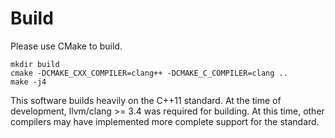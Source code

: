 # Build
Please use CMake to build.


```
mkdir build
cmake -DCMAKE_CXX_COMPILER=clang++ -DCMAKE_C_COMPILER=clang ..
make -j4
```


This software builds heavily on the C++11 standard.
At the time of development, llvm/clang >= 3.4 was required for building.
At this time, other compilers may have implemented more complete support
for the standard.
